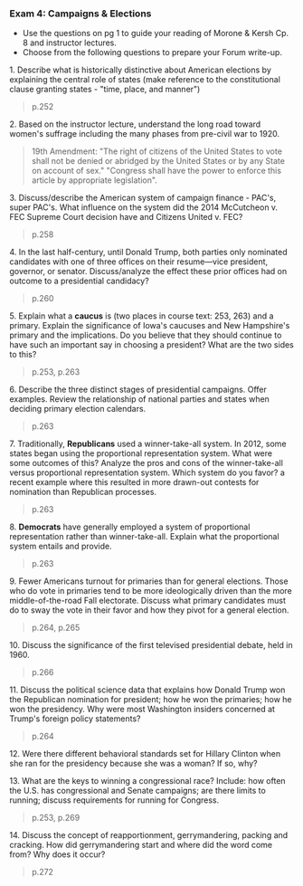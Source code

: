 ### Exam 4: Campaigns & Elections

+ Use the questions on pg 1 to guide your reading of Morone & Kersh Cp. 8 and instructor lectures.
+ Choose from the following questions to prepare your Forum write-up.

1\. Describe what is historically distinctive about American elections by explaining the central role of states (make reference to the constitutional clause granting states - "time, place, and manner")
>p.252

2\. Based on the instructor lecture, understand the long road toward women's suffrage including the many phases from pre-civil war to 1920.
>19th Amendment: "The right of citizens of the United States to vote shall not be denied or abridged by the United States or by any State on account of sex." "Congress shall have the power to enforce this article by appropriate legislation".

3\. Discuss/describe the American system of campaign finance - PAC's, super PAC's. What influence on the system did the 2014 McCutcheon v. FEC Supreme Court decision have and Citizens United v. FEC?
>p.258

4\. In the last half-century, until Donald Trump, both parties only nominated candidates with one of three offices on their resume—vice president, governor, or senator. Discuss/analyze the effect these prior offices had on outcome to a presidential candidacy?
>p.260

5\. Explain what a **caucus** is (two places in course text: 253, 263) and a primary. Explain the significance of Iowa's caucuses and New Hampshire's primary and the implications. Do you believe that they should continue to have such an important say in choosing a president? What are the two sides to this?
>p.253, p.263

6\. Describe the three distinct stages of presidential campaigns. Offer examples. Review the relationship of national parties and states when deciding primary election calendars.
>p.263

7\. Traditionally, **Republicans** used a winner-take-all system. In 2012, some states began using the proportional representation system. What were some outcomes of this? Analyze the pros and cons of the winner-take-all versus proportional representation system. Which system do you favor? a recent example where this resulted in more drawn-out contests for nomination than Republican processes.
>p.263

8\. **Democrats** have generally employed a system of proportional representation rather than winner-take-all. Explain what the proportional system entails and provide.
>p.263

9\. Fewer Americans turnout for primaries than for general elections. Those who do vote in primaries tend to be more ideologically driven than the more middle-of-the-road Fall electorate. Discuss what primary candidates must do to sway the vote in their favor and how they pivot for a general election.
>p.264, p.265

10\. Discuss the significance of the first televised presidential debate, held in 1960.
>p.266

11\. Discuss the political science data that explains how Donald Trump won the Republican nomination for president; how he won the primaries; how he won the presidency. Why were most Washington insiders concerned at Trump's foreign policy statements?
>p.264

12\. Were there different behavioral standards set for Hillary Clinton when she ran for the presidency because she was a woman? If so, why?

13\. What are the keys to winning a congressional race? Include: how often the U.S. has congressional and Senate campaigns; are there limits to running; discuss requirements for running for Congress.
>p.253, p.269

14\. Discuss the concept of reapportionment, gerrymandering, packing and cracking. How did gerrymandering start and where did the word come from? Why does it occur?
>p.272
